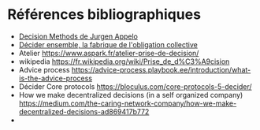 # Références bibliographiques

- [Decision Methods de Jurgen Appelo](https://unfix.work/decision-methods)
- [Décider ensemble, la fabrique de l'obligation collective](https://www.philomag.com/articles/philippe-urfalino-pour-prendre-une-decision-collective-dautres-modeles-que-le-vote-sont)
- Atelier https://www.aspark.fr/atelier-prise-de-decision/
- wikipedia https://fr.wikipedia.org/wiki/Prise_de_d%C3%A9cision
- Advice process https://advice-process.playbook.ee/introduction/what-is-the-advice-process
- Décider Core protocols https://bloculus.com/core-protocols-5-decider/
- How we make decentralized decisions (in a self organized company) https://medium.com/the-caring-network-company/how-we-make-decentralized-decisions-ad869417b772
-
